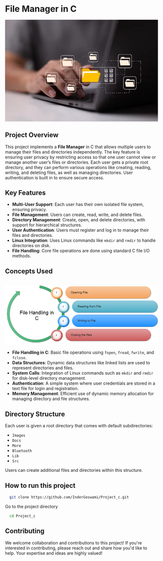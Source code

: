 # File Manager in C

<img src="image-27.png.webp">

## Project Overview

This project implements a **File Manager** in C that allows multiple users to manage their files and directories independently. The key feature is ensuring user privacy by restricting access so that one user cannot view or manage another user’s files or directories. Each user gets a private root directory, and they can perform various operations like creating, reading, writing, and deleting files, as well as managing directories. User authentication is built in to ensure secure access.

## Key Features

- **Multi-User Support**: Each user has their own isolated file system, ensuring privacy.
- **File Management**: Users can create, read, write, and delete files.
- **Directory Management**: Create, open, and delete directories, with support for hierarchical structures.
- **User Authentication**: Users must register and log in to manage their files and directories.
- **Linux Integration**: Uses Linux commands like `mkdir` and `rmdir` to handle directories on disk.
- **File Handling**: Core file operations are done using standard C file I/O methods.

## Concepts Used
<br>

<img src="imge.jpg">

- **File Handling in C**: Basic file operations using `fopen`, `fread`, `fwrite`, and `fclose`.
- **Data Structures**: Dynamic data structures like linked lists are used to represent directories and files.
- **System Calls**: Integration of Linux commands such as `mkdir` and `rmdir` for disk-level directory management.
- **Authentication**: A simple system where user credentials are stored in a text file for login and registration.
- **Memory Management**: Efficient use of dynamic memory allocation for managing directory and file structures.

## Directory Structure

Each user is given a root directory that comes with default subdirectories:
- `Images`
- `Docs`
- `More`
- `Bluetooth`
- `Lib`
- `Src`

Users can create additional files and directories within this structure.
## How to run this project
```bash
  git clone https://github.com/InderGoswami/Project_c.git
```

Go to the project directory

```bash
  cd Project_c
```

## Contributing

We welcome collaboration and contributions to this project! If you're interested in contributing, please reach out and share how you'd like to help. Your expertise and ideas are highly valued!


